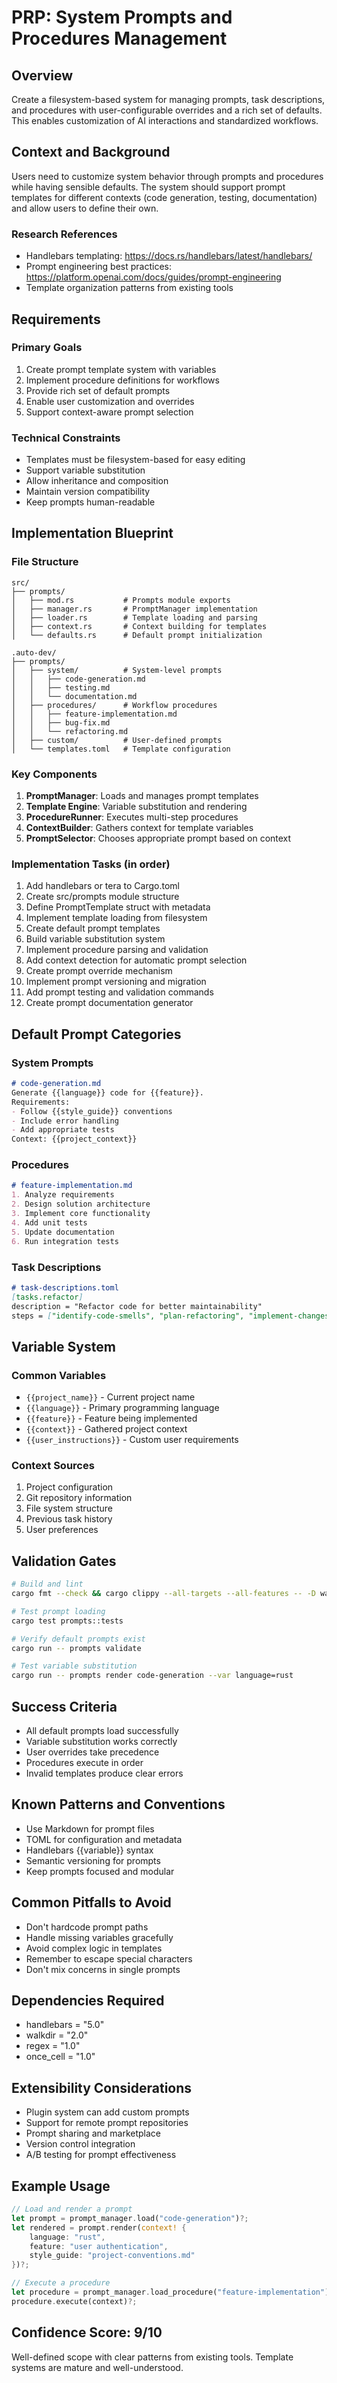 # PRP: System Prompts and Procedures Management

## Overview
Create a filesystem-based system for managing prompts, task descriptions, and procedures with user-configurable overrides and a rich set of defaults. This enables customization of AI interactions and standardized workflows.

## Context and Background
Users need to customize system behavior through prompts and procedures while having sensible defaults. The system should support prompt templates for different contexts (code generation, testing, documentation) and allow users to define their own.

### Research References
- Handlebars templating: https://docs.rs/handlebars/latest/handlebars/
- Prompt engineering best practices: https://platform.openai.com/docs/guides/prompt-engineering
- Template organization patterns from existing tools

## Requirements

### Primary Goals
1. Create prompt template system with variables
2. Implement procedure definitions for workflows
3. Provide rich set of default prompts
4. Enable user customization and overrides
5. Support context-aware prompt selection

### Technical Constraints
- Templates must be filesystem-based for easy editing
- Support variable substitution
- Allow inheritance and composition
- Maintain version compatibility
- Keep prompts human-readable

## Implementation Blueprint

### File Structure
```
src/
├── prompts/
│   ├── mod.rs           # Prompts module exports
│   ├── manager.rs       # PromptManager implementation
│   ├── loader.rs        # Template loading and parsing
│   ├── context.rs       # Context building for templates
│   └── defaults.rs      # Default prompt initialization

.auto-dev/
├── prompts/
│   ├── system/          # System-level prompts
│   │   ├── code-generation.md
│   │   ├── testing.md
│   │   └── documentation.md
│   ├── procedures/      # Workflow procedures
│   │   ├── feature-implementation.md
│   │   ├── bug-fix.md
│   │   └── refactoring.md
│   ├── custom/          # User-defined prompts
│   └── templates.toml   # Template configuration
```

### Key Components
1. **PromptManager**: Loads and manages prompt templates
2. **Template Engine**: Variable substitution and rendering
3. **ProcedureRunner**: Executes multi-step procedures
4. **ContextBuilder**: Gathers context for template variables
5. **PromptSelector**: Chooses appropriate prompt based on context

### Implementation Tasks (in order)
1. Add handlebars or tera to Cargo.toml
2. Create src/prompts module structure
3. Define PromptTemplate struct with metadata
4. Implement template loading from filesystem
5. Create default prompt templates
6. Build variable substitution system
7. Implement procedure parsing and validation
8. Add context detection for automatic prompt selection
9. Create prompt override mechanism
10. Implement prompt versioning and migration
11. Add prompt testing and validation commands
12. Create prompt documentation generator

## Default Prompt Categories

### System Prompts
```markdown
# code-generation.md
Generate {{language}} code for {{feature}}.
Requirements:
- Follow {{style_guide}} conventions
- Include error handling
- Add appropriate tests
Context: {{project_context}}
```

### Procedures
```markdown
# feature-implementation.md
1. Analyze requirements
2. Design solution architecture
3. Implement core functionality
4. Add unit tests
5. Update documentation
6. Run integration tests
```

### Task Descriptions
```markdown
# task-descriptions.toml
[tasks.refactor]
description = "Refactor code for better maintainability"
steps = ["identify-code-smells", "plan-refactoring", "implement-changes"]
```

## Variable System

### Common Variables
- `{{project_name}}` - Current project name
- `{{language}}` - Primary programming language
- `{{feature}}` - Feature being implemented
- `{{context}}` - Gathered project context
- `{{user_instructions}}` - Custom user requirements

### Context Sources
1. Project configuration
2. Git repository information
3. File system structure
4. Previous task history
5. User preferences

## Validation Gates

```bash
# Build and lint
cargo fmt --check && cargo clippy --all-targets --all-features -- -D warnings

# Test prompt loading
cargo test prompts::tests

# Verify default prompts exist
cargo run -- prompts validate

# Test variable substitution
cargo run -- prompts render code-generation --var language=rust
```

## Success Criteria
- All default prompts load successfully
- Variable substitution works correctly
- User overrides take precedence
- Procedures execute in order
- Invalid templates produce clear errors

## Known Patterns and Conventions
- Use Markdown for prompt files
- TOML for configuration and metadata
- Handlebars {{variable}} syntax
- Semantic versioning for prompts
- Keep prompts focused and modular

## Common Pitfalls to Avoid
- Don't hardcode prompt paths
- Handle missing variables gracefully
- Avoid complex logic in templates
- Remember to escape special characters
- Don't mix concerns in single prompts

## Dependencies Required
- handlebars = "5.0"
- walkdir = "2.0"
- regex = "1.0"
- once_cell = "1.0"

## Extensibility Considerations
- Plugin system can add custom prompts
- Support for remote prompt repositories
- Prompt sharing and marketplace
- Version control integration
- A/B testing for prompt effectiveness

## Example Usage
```rust
// Load and render a prompt
let prompt = prompt_manager.load("code-generation")?;
let rendered = prompt.render(context! {
    language: "rust",
    feature: "user authentication",
    style_guide: "project-conventions.md"
})?;

// Execute a procedure
let procedure = prompt_manager.load_procedure("feature-implementation")?;
procedure.execute(context)?;
```

## Confidence Score: 9/10
Well-defined scope with clear patterns from existing tools. Template systems are mature and well-understood.
